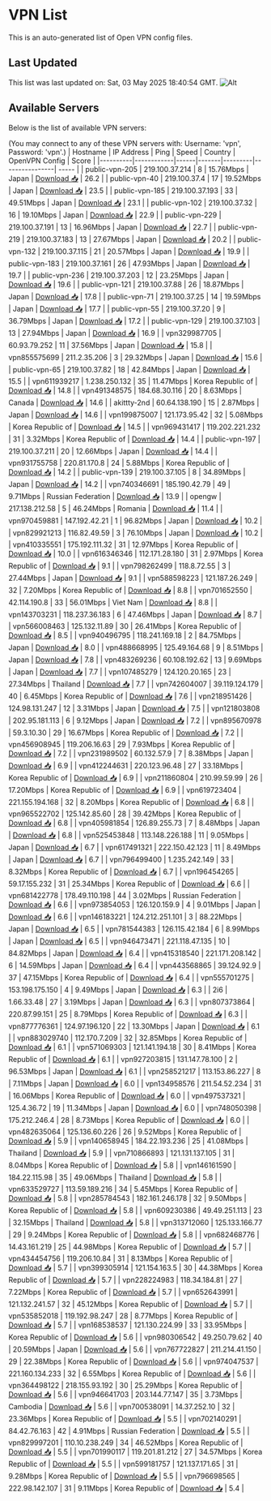 # VPN List

This is an auto-generated list of Open VPN config files.

## Last Updated

This list was last updated on: Sat, 03 May 2025 18:40:54 GMT.
![Alt](https://repobeats.axiom.co/api/embed/186b98318ef1479477931607c1ad7d823f12451f.svg "Repobeats analytics image")

## Available Servers

Below is the list of available VPN servers:

(You may connect to any of these VPN servers with: Username: 'vpn', Password: 'vpn'.)
| Hostname | IP Address | Ping | Speed | Country | OpenVPN Config | Score |
|----------|------------|------|-------|---------|----------------| ----- |
| public-vpn-205 | 219.100.37.214 | 8 | 15.76Mbps | Japan | [Download 📥](./configs/server_0_JP.ovpn) | 26.2 |
| public-vpn-40 | 219.100.37.4 | 17 | 19.52Mbps | Japan | [Download 📥](./configs/server_1_JP.ovpn) | 23.5 |
| public-vpn-185 | 219.100.37.193 | 33 | 49.51Mbps | Japan | [Download 📥](./configs/server_2_JP.ovpn) | 23.1 |
| public-vpn-102 | 219.100.37.32 | 16 | 19.10Mbps | Japan | [Download 📥](./configs/server_3_JP.ovpn) | 22.9 |
| public-vpn-229 | 219.100.37.191 | 13 | 16.96Mbps | Japan | [Download 📥](./configs/server_4_JP.ovpn) | 22.7 |
| public-vpn-219 | 219.100.37.183 | 13 | 27.67Mbps | Japan | [Download 📥](./configs/server_5_JP.ovpn) | 20.2 |
| public-vpn-132 | 219.100.37.115 | 21 | 20.57Mbps | Japan | [Download 📥](./configs/server_6_JP.ovpn) | 19.9 |
| public-vpn-183 | 219.100.37.161 | 26 | 47.93Mbps | Japan | [Download 📥](./configs/server_7_JP.ovpn) | 19.7 |
| public-vpn-236 | 219.100.37.203 | 12 | 23.25Mbps | Japan | [Download 📥](./configs/server_8_JP.ovpn) | 19.6 |
| public-vpn-121 | 219.100.37.88 | 26 | 18.87Mbps | Japan | [Download 📥](./configs/server_9_JP.ovpn) | 17.8 |
| public-vpn-71 | 219.100.37.25 | 14 | 19.59Mbps | Japan | [Download 📥](./configs/server_10_JP.ovpn) | 17.7 |
| public-vpn-55 | 219.100.37.20 | 9 | 36.79Mbps | Japan | [Download 📥](./configs/server_11_JP.ovpn) | 17.2 |
| public-vpn-129 | 219.100.37.103 | 13 | 27.94Mbps | Japan | [Download 📥](./configs/server_12_JP.ovpn) | 16.9 |
| vpn329987705 | 60.93.79.252 | 11 | 37.56Mbps | Japan | [Download 📥](./configs/server_13_JP.ovpn) | 15.8 |
| vpn855575699 | 211.2.35.206 | 3 | 29.32Mbps | Japan | [Download 📥](./configs/server_14_JP.ovpn) | 15.6 |
| public-vpn-65 | 219.100.37.82 | 18 | 42.84Mbps | Japan | [Download 📥](./configs/server_15_JP.ovpn) | 15.5 |
| vpn611939217 | 1.238.250.132 | 35 | 11.47Mbps | Korea Republic of | [Download 📥](./configs/server_16_KR.ovpn) | 14.8 |
| vpn491348575 | 184.68.30.116 | 20 | 8.63Mbps | Canada | [Download 📥](./configs/server_17_CA.ovpn) | 14.6 |
| akittty-2nd | 60.64.138.190 | 15 | 2.87Mbps | Japan | [Download 📥](./configs/server_18_JP.ovpn) | 14.6 |
| vpn199875007 | 121.173.95.42 | 32 | 5.08Mbps | Korea Republic of | [Download 📥](./configs/server_19_KR.ovpn) | 14.5 |
| vpn969431417 | 119.202.221.232 | 31 | 3.32Mbps | Korea Republic of | [Download 📥](./configs/server_20_KR.ovpn) | 14.4 |
| public-vpn-197 | 219.100.37.211 | 20 | 12.66Mbps | Japan | [Download 📥](./configs/server_21_JP.ovpn) | 14.4 |
| vpn931755758 | 220.81.170.8 | 24 | 5.88Mbps | Korea Republic of | [Download 📥](./configs/server_22_KR.ovpn) | 14.2 |
| public-vpn-139 | 219.100.37.105 | 8 | 34.89Mbps | Japan | [Download 📥](./configs/server_23_JP.ovpn) | 14.2 |
| vpn740346691 | 185.190.42.79 | 49 | 9.71Mbps | Russian Federation | [Download 📥](./configs/server_24_RU.ovpn) | 13.9 |
| opengw | 217.138.212.58 | 5 | 46.24Mbps | Romania | [Download 📥](./configs/server_25_RO.ovpn) | 11.4 |
| vpn970459881 | 147.192.42.21 | 1 | 96.82Mbps | Japan | [Download 📥](./configs/server_26_JP.ovpn) | 10.2 |
| vpn829921213 | 116.82.49.59 | 3 | 76.10Mbps | Japan | [Download 📥](./configs/server_27_JP.ovpn) | 10.2 |
| vpn410335551 | 175.192.111.32 | 31 | 12.97Mbps | Korea Republic of | [Download 📥](./configs/server_28_KR.ovpn) | 10.0 |
| vpn616346346 | 112.171.28.180 | 31 | 2.97Mbps | Korea Republic of | [Download 📥](./configs/server_29_KR.ovpn) | 9.1 |
| vpn798262499 | 118.8.72.55 | 3 | 27.44Mbps | Japan | [Download 📥](./configs/server_30_JP.ovpn) | 9.1 |
| vpn588598223 | 121.187.26.249 | 32 | 7.20Mbps | Korea Republic of | [Download 📥](./configs/server_31_KR.ovpn) | 8.8 |
| vpn701652550 | 42.114.190.8 | 33 | 56.01Mbps | Viet Nam | [Download 📥](./configs/server_32_VN.ovpn) | 8.8 |
| vpn143703231 | 118.237.36.183 | 6 | 47.46Mbps | Japan | [Download 📥](./configs/server_33_JP.ovpn) | 8.7 |
| vpn566008463 | 125.132.11.89 | 30 | 26.41Mbps | Korea Republic of | [Download 📥](./configs/server_34_KR.ovpn) | 8.5 |
| vpn940496795 | 118.241.169.18 | 2 | 84.75Mbps | Japan | [Download 📥](./configs/server_35_JP.ovpn) | 8.0 |
| vpn488668995 | 125.49.164.68 | 9 | 8.51Mbps | Japan | [Download 📥](./configs/server_36_JP.ovpn) | 7.8 |
| vpn483269236 | 60.108.192.62 | 13 | 9.69Mbps | Japan | [Download 📥](./configs/server_37_JP.ovpn) | 7.7 |
| vpn107485279 | 124.120.20.165 | 23 | 27.34Mbps | Thailand | [Download 📥](./configs/server_38_TH.ovpn) | 7.7 |
| vpn742604007 | 39.119.124.179 | 40 | 6.45Mbps | Korea Republic of | [Download 📥](./configs/server_39_KR.ovpn) | 7.6 |
| vpn218951426 | 124.98.131.247 | 12 | 3.31Mbps | Japan | [Download 📥](./configs/server_40_JP.ovpn) | 7.5 |
| vpn121803808 | 202.95.181.113 | 6 | 9.12Mbps | Japan | [Download 📥](./configs/server_41_JP.ovpn) | 7.2 |
| vpn895670978 | 59.3.10.30 | 29 | 16.67Mbps | Korea Republic of | [Download 📥](./configs/server_42_KR.ovpn) | 7.2 |
| vpn456908945 | 119.206.16.63 | 29 | 7.93Mbps | Korea Republic of | [Download 📥](./configs/server_43_KR.ovpn) | 7.2 |
| vpn231989502 | 60.132.57.9 | 7 | 8.38Mbps | Japan | [Download 📥](./configs/server_44_JP.ovpn) | 6.9 |
| vpn412244631 | 220.123.96.48 | 27 | 33.18Mbps | Korea Republic of | [Download 📥](./configs/server_45_KR.ovpn) | 6.9 |
| vpn211860804 | 210.99.59.99 | 26 | 17.20Mbps | Korea Republic of | [Download 📥](./configs/server_46_KR.ovpn) | 6.9 |
| vpn619723404 | 221.155.194.168 | 32 | 8.20Mbps | Korea Republic of | [Download 📥](./configs/server_47_KR.ovpn) | 6.8 |
| vpn965522702 | 125.142.85.60 | 28 | 39.42Mbps | Korea Republic of | [Download 📥](./configs/server_48_KR.ovpn) | 6.8 |
| vpn405981854 | 126.89.255.73 | 7 | 8.48Mbps | Japan | [Download 📥](./configs/server_49_JP.ovpn) | 6.8 |
| vpn525453848 | 113.148.226.188 | 11 | 9.05Mbps | Japan | [Download 📥](./configs/server_50_JP.ovpn) | 6.7 |
| vpn617491321 | 222.150.42.123 | 11 | 8.49Mbps | Japan | [Download 📥](./configs/server_51_JP.ovpn) | 6.7 |
| vpn796499400 | 1.235.242.149 | 33 | 8.32Mbps | Korea Republic of | [Download 📥](./configs/server_52_KR.ovpn) | 6.7 |
| vpn196454265 | 59.17.155.232 | 31 | 25.34Mbps | Korea Republic of | [Download 📥](./configs/server_53_KR.ovpn) | 6.6 |
| vpn681422778 | 178.49.110.198 | 44 | 3.02Mbps | Russian Federation | [Download 📥](./configs/server_54_RU.ovpn) | 6.6 |
| vpn973854053 | 126.120.159.9 | 4 | 9.01Mbps | Japan | [Download 📥](./configs/server_55_JP.ovpn) | 6.6 |
| vpn146183221 | 124.212.251.101 | 3 | 88.22Mbps | Japan | [Download 📥](./configs/server_56_JP.ovpn) | 6.5 |
| vpn781544383 | 126.115.42.184 | 6 | 8.99Mbps | Japan | [Download 📥](./configs/server_57_JP.ovpn) | 6.5 |
| vpn946473471 | 221.118.47.135 | 10 | 84.82Mbps | Japan | [Download 📥](./configs/server_58_JP.ovpn) | 6.4 |
| vpn415318540 | 221.171.208.142 | 6 | 14.59Mbps | Japan | [Download 📥](./configs/server_59_JP.ovpn) | 6.4 |
| vpn443568865 | 39.124.92.9 | 37 | 47.15Mbps | Korea Republic of | [Download 📥](./configs/server_60_KR.ovpn) | 6.4 |
| vpn555701275 | 153.198.175.150 | 4 | 9.49Mbps | Japan | [Download 📥](./configs/server_61_JP.ovpn) | 6.3 |
| 2i6 | 1.66.33.48 | 27 | 3.19Mbps | Japan | [Download 📥](./configs/server_62_JP.ovpn) | 6.3 |
| vpn807373864 | 220.87.99.151 | 25 | 8.79Mbps | Korea Republic of | [Download 📥](./configs/server_63_KR.ovpn) | 6.3 |
| vpn877776361 | 124.97.196.120 | 22 | 13.30Mbps | Japan | [Download 📥](./configs/server_64_JP.ovpn) | 6.1 |
| vpn883029740 | 112.170.7.209 | 32 | 32.85Mbps | Korea Republic of | [Download 📥](./configs/server_65_KR.ovpn) | 6.1 |
| vpn571069303 | 121.141.194.18 | 30 | 8.41Mbps | Korea Republic of | [Download 📥](./configs/server_66_KR.ovpn) | 6.1 |
| vpn927203815 | 131.147.78.100 | 2 | 96.53Mbps | Japan | [Download 📥](./configs/server_67_JP.ovpn) | 6.1 |
| vpn258521217 | 113.153.86.227 | 8 | 7.11Mbps | Japan | [Download 📥](./configs/server_68_JP.ovpn) | 6.0 |
| vpn134958576 | 211.54.52.234 | 31 | 16.06Mbps | Korea Republic of | [Download 📥](./configs/server_69_KR.ovpn) | 6.0 |
| vpn497537321 | 125.4.36.72 | 19 | 11.34Mbps | Japan | [Download 📥](./configs/server_70_JP.ovpn) | 6.0 |
| vpn748050398 | 175.212.246.4 | 28 | 8.73Mbps | Korea Republic of | [Download 📥](./configs/server_71_KR.ovpn) | 6.0 |
| vpn482635064 | 125.136.60.226 | 26 | 9.52Mbps | Korea Republic of | [Download 📥](./configs/server_72_KR.ovpn) | 5.9 |
| vpn140658945 | 184.22.193.236 | 25 | 41.08Mbps | Thailand | [Download 📥](./configs/server_73_TH.ovpn) | 5.9 |
| vpn710866893 | 121.131.137.105 | 31 | 8.04Mbps | Korea Republic of | [Download 📥](./configs/server_74_KR.ovpn) | 5.8 |
| vpn146161590 | 184.22.115.98 | 35 | 49.06Mbps | Thailand | [Download 📥](./configs/server_75_TH.ovpn) | 5.8 |
| vpn633529727 | 113.59.189.216 | 34 | 5.45Mbps | Korea Republic of | [Download 📥](./configs/server_76_KR.ovpn) | 5.8 |
| vpn285784543 | 182.161.246.178 | 32 | 9.50Mbps | Korea Republic of | [Download 📥](./configs/server_77_KR.ovpn) | 5.8 |
| vpn609230386 | 49.49.251.113 | 23 | 32.15Mbps | Thailand | [Download 📥](./configs/server_78_TH.ovpn) | 5.8 |
| vpn313712060 | 125.133.166.77 | 29 | 9.24Mbps | Korea Republic of | [Download 📥](./configs/server_79_KR.ovpn) | 5.8 |
| vpn682468776 | 14.43.161.219 | 25 | 44.98Mbps | Korea Republic of | [Download 📥](./configs/server_80_KR.ovpn) | 5.7 |
| vpn434454756 | 119.206.10.84 | 31 | 8.13Mbps | Korea Republic of | [Download 📥](./configs/server_81_KR.ovpn) | 5.7 |
| vpn399305914 | 121.154.163.5 | 30 | 44.38Mbps | Korea Republic of | [Download 📥](./configs/server_82_KR.ovpn) | 5.7 |
| vpn228224983 | 118.34.184.81 | 27 | 7.22Mbps | Korea Republic of | [Download 📥](./configs/server_83_KR.ovpn) | 5.7 |
| vpn652643991 | 121.132.241.57 | 32 | 45.12Mbps | Korea Republic of | [Download 📥](./configs/server_84_KR.ovpn) | 5.7 |
| vpn535852018 | 119.192.98.247 | 28 | 8.77Mbps | Korea Republic of | [Download 📥](./configs/server_85_KR.ovpn) | 5.7 |
| vpn168538537 | 121.130.224.99 | 33 | 33.95Mbps | Korea Republic of | [Download 📥](./configs/server_86_KR.ovpn) | 5.6 |
| vpn980306542 | 49.250.79.62 | 40 | 20.59Mbps | Japan | [Download 📥](./configs/server_87_JP.ovpn) | 5.6 |
| vpn767722827 | 211.214.41.150 | 29 | 22.38Mbps | Korea Republic of | [Download 📥](./configs/server_88_KR.ovpn) | 5.6 |
| vpn974047537 | 221.160.134.233 | 32 | 6.55Mbps | Korea Republic of | [Download 📥](./configs/server_89_KR.ovpn) | 5.6 |
| vpn364498122 | 218.155.93.192 | 30 | 25.29Mbps | Korea Republic of | [Download 📥](./configs/server_90_KR.ovpn) | 5.6 |
| vpn946641703 | 203.144.77.147 | 35 | 3.73Mbps | Cambodia | [Download 📥](./configs/server_91_KH.ovpn) | 5.6 |
| vpn700538091 | 14.37.252.10 | 32 | 23.36Mbps | Korea Republic of | [Download 📥](./configs/server_92_KR.ovpn) | 5.5 |
| vpn702140291 | 84.42.76.163 | 42 | 4.91Mbps | Russian Federation | [Download 📥](./configs/server_93_RU.ovpn) | 5.5 |
| vpn829997201 | 110.10.238.249 | 34 | 46.52Mbps | Korea Republic of | [Download 📥](./configs/server_94_KR.ovpn) | 5.5 |
| vpn701990117 | 119.201.81.212 | 27 | 34.57Mbps | Korea Republic of | [Download 📥](./configs/server_95_KR.ovpn) | 5.5 |
| vpn599181757 | 121.137.171.65 | 31 | 9.28Mbps | Korea Republic of | [Download 📥](./configs/server_96_KR.ovpn) | 5.5 |
| vpn796698565 | 222.98.142.107 | 31 | 9.11Mbps | Korea Republic of | [Download 📥](./configs/server_97_KR.ovpn) | 5.4 |
